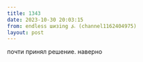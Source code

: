 ```yaml
---
title: 1343
date: 2023-10-30 20:03:15
from: endless шизing ⍼ (channel1162404975)
layout: post
---
```


почти принял решение. наверно
